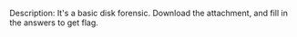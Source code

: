 Description: It's a basic disk forensic. Download the attachment, and fill in the answers to get flag.
